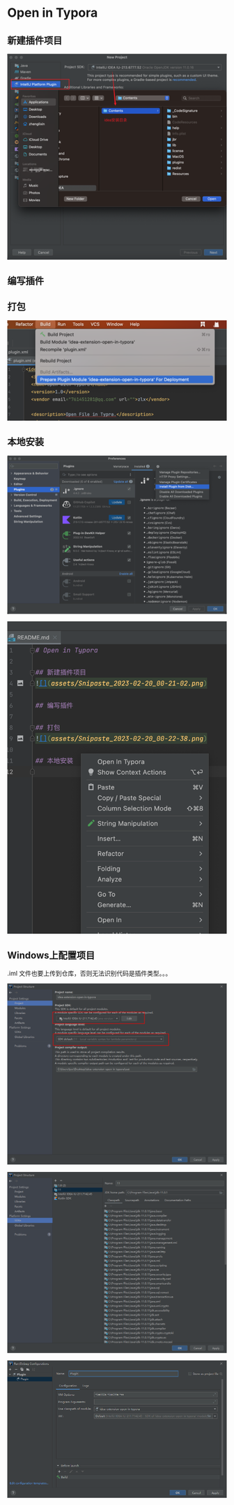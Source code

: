 # Open in Typora

## 新建插件项目
![](assets/Snipaste_2023-02-20_00-21-02.png)

## 编写插件

## 打包
![](assets/Snipaste_2023-02-20_00-22-38.png)

## 本地安装
![](assets/Snipaste_2023-02-20_00-25-52.png)

![](assets/Snipaste_2023-02-20_00-27-21.png)

## Windows上配置项目

.iml 文件也要上传到仓库，否则无法识别代码是插件类型。。。

![](assets/Snipaste_2023-02-20_00-33-19.png)

![](assets/Snipaste_2023-02-20_00-33-26.png)

![](assets/Snipaste_2023-02-20_00-56-11.png)